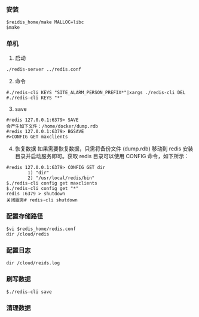 ### 安装
```
$reidis_home/make MALLOC=libc
$make
```
### 单机
1. 启动
```
./redis-server ../redis.conf
```
2. 命令
```
#./redis-cli KEYS "SITE_ALARM_PERSON_PREFIX*"|xargs ./redis-cli DEL
#./redis-cli KEYS "*"
```
3. save

```
#redis 127.0.0.1:6379> SAVE 
会产生如下文件：/home/docker/dump.rdb
#redis 127.0.0.1:6379> BGSAVE
#>CONFIG GET maxclients
```
4. 恢复数据
如果需要恢复数据，只需将备份文件 (dump.rdb) 移动到 redis 安装目录并启动服务即可。获取 redis 目录可以使用 CONFIG 命令，如下所示：
```
#redis 127.0.0.1:6379> CONFIG GET dir
		1) "dir"
		2) "/usr/local/redis/bin"
$./redis-cli config get maxclients
$./redis-cli config get "*"
redis :6379 > shutdown
关闭服务# redis-cli shutdown 
```
###  配置存储路径
	$vi $redis_home/redis.conf
	dir /cloud/redis
### 配置日志
	dir /cloud/reids.log
### 刷写数据
	$./redis-cli save
### 清理数据

